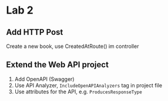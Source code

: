 # Lab 2


## Add HTTP Post

Create a new book, use CreatedAtRoute() im controller

## Extend the Web API project

1. Add OpenAPI (Swagger)
2. Use API Analyzer, `IncludeOpenAPIAnalyzers` tag in project file
3. Use attributes for the API, e.g. `ProducesResponseType`
